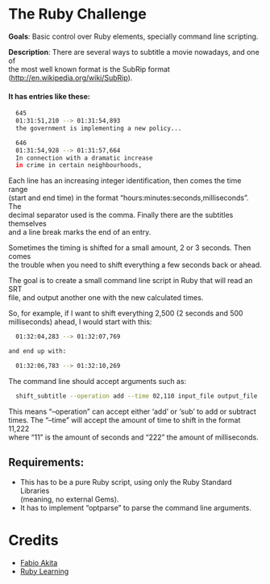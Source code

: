 # The Ruby Challenge

**Goals**: Basic control over Ruby elements, specially command line scripting.

**Description**: There are several ways to subtitle a movie nowadays, and one of  
the most well known format is the SubRip format  
(http://en.wikipedia.org/wiki/SubRip).

#### It has entries like these:

```bash
  645
  01:31:51,210 --> 01:31:54,893
  the government is implementing a new policy...

  646
  01:31:54,928 --> 01:31:57,664
  In connection with a dramatic increase
  in crime in certain neighbourhoods,
```

Each line has an increasing integer identification, then comes the time range  
(start and end time) in the format “hours:minutes:seconds,milliseconds”. The  
decimal separator used is the comma. Finally there are the subtitles themselves  
and a line break marks the end of an entry.

Sometimes the timing is shifted for a small amount, 2 or 3 seconds. Then comes  
the trouble when you need to shift everything a few seconds back or ahead.

The goal is to create a small command line script in Ruby that will read an SRT  
file, and output another one with the new calculated times.

So, for example, if I want to shift everything 2,500 (2 seconds and 500  
milliseconds) ahead, I would start with this:

```bash
  01:32:04,283 --> 01:32:07,769

and end up with:

  01:32:06,783 --> 01:32:10,269
```

The command line should accept arguments such as:

```bash
  shift_subtitle --operation add --time 02,110 input_file output_file
```

This means “–operation” can accept either ‘add’ or ‘sub’ to add or subtract  
times. The “–time” will accept the amount of time to shift in the format 11,222  
where “11” is the amount of seconds and “222” the amount of milliseconds.

## Requirements:

- This has to be a pure Ruby script, using only the Ruby Standard Libraries  
  (meaning, no external Gems).
- It has to implement “optparse” to parse the command line arguments.

# Credits

- [Fabio Akita](https://www.akitaonrails.com)
- [Ruby Learning](http://www.rubylearning.com/)
